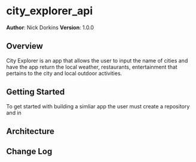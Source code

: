 # city_explorer_api

**Author**: Nick Dorkins
**Version**: 1.0.0 <!--(increment the patch/fix version number if you make more commits past your first submission)-->

## Overview
City Explorer is an app that allows the user to input the name of cities and have the app return the local weather, restaurants, entertainment that pertains to the city and local outdoor activities.
<!-- Provide a high level overview of what this application is and why you are building it, beyond the fact that it's an assignment for this class. (i.e. What's your problem domain?) -->

## Getting Started
To get started with building a simliar app the user must create a repository and in 
<!-- What are the steps that a user must take in order to build this app on their own machine and get it running? -->

## Architecture

<!-- Provide a detailed description of the application design. What technologies (languages, libraries, etc) you're using, and any other relevant design information. -->

## Change Log
<!-- Use this area to document the iterative changes made to your application as each feature is successfully implemented. Use time stamps. Here's an examples:

01-01-2001 4:59pm - Application now has a fully-functional express server, with a GET route for the location resource.

## Credits and Collaborations
<!-- Give credit (and a link) to other people or resources that helped you build this application. -->
